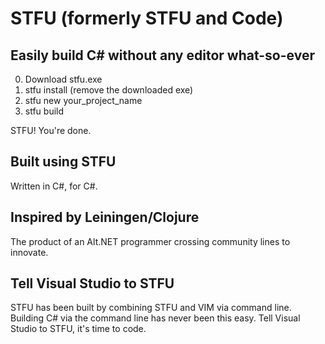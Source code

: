 # STFU (formerly STFU and Code)
## Easily build C# without any editor what-so-ever
0. Download stfu.exe
1. stfu install (remove the downloaded exe)
2. stfu new your_project_name
3. stfu build

STFU! You're done.

## Built using STFU
Written in C#, for C#. 

## Inspired by Leiningen/Clojure
The product of an Alt.NET programmer crossing community lines to innovate.

## Tell Visual Studio to STFU
STFU has been built by combining STFU and VIM via command line. Building C# via the command line has never been this easy. Tell Visual Studio to STFU, it's time to code.
